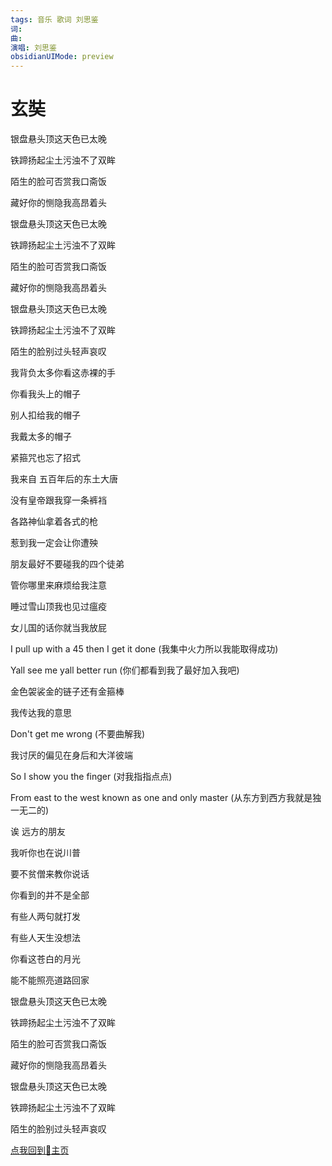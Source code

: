 ```yaml
---
tags: 音乐 歌词 刘思鉴
词: 
曲: 
演唱: 刘思鉴
obsidianUIMode: preview
---
```

# 玄奘

银盘悬头顶这天色已太晚

铁蹄扬起尘土污浊不了双眸

陌生的脸可否赏我口斋饭

藏好你的恻隐我高昂着头

银盘悬头顶这天色已太晚

铁蹄扬起尘土污浊不了双眸

陌生的脸可否赏我口斋饭

藏好你的恻隐我高昂着头

银盘悬头顶这天色已太晚

铁蹄扬起尘土污浊不了双眸

陌生的脸别过头轻声哀叹

我背负太多你看这赤裸的手

你看我头上的帽子

别人扣给我的帽子

我戴太多的帽子

紧箍咒也忘了招式

我来自 五百年后的东土大唐

没有皇帝跟我穿一条裤裆

各路神仙拿着各式的枪

惹到我一定会让你遭殃

朋友最好不要碰我的四个徒弟

管你哪里来麻烦给我注意

睡过雪山顶我也见过瘟疫

女儿国的话你就当我放屁

I pull up with a 45 then I get it done (我集中火力所以我能取得成功)

Yall see me yall better run (你们都看到我了最好加入我吧)

金色袈裟金的链子还有金箍棒

我传达我的意思

Don't get me wrong (不要曲解我)

我讨厌的偏见在身后和大洋彼端

So I show you the finger (对我指指点点)

From east to the west known as one and only master (从东方到西方我就是独一无二的)

诶 远方的朋友

我听你也在说川普

要不贫僧来教你说话

你看到的并不是全部

有些人两句就打发

有些人天生没想法

你看这苍白的月光

能不能照亮道路回家

银盘悬头顶这天色已太晚

铁蹄扬起尘土污浊不了双眸

陌生的脸可否赏我口斋饭

藏好你的恻隐我高昂着头

银盘悬头顶这天色已太晚

铁蹄扬起尘土污浊不了双眸

陌生的脸别过头轻声哀叹

[点我回到🏡主页](https://nn66kk.github.io/Mon-Blog/#hello-world)